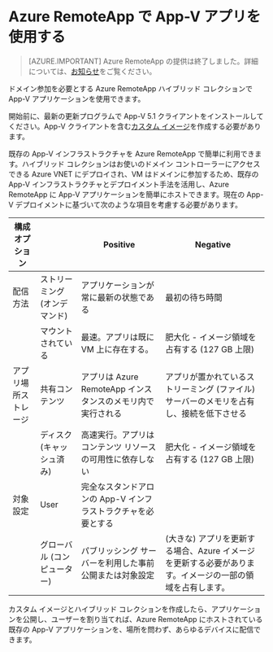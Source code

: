 <properties
    pageTitle="Azure RemoteApp で App-V アプリを使用する | Microsoft Azure"
    description="Azure RemoteApp で App-V アプリを使用する方法について説明します。"
    services="remoteapp"
	documentationCenter=""
    authors="ericorman"
    manager="mbaldwin" />

<tags
    ms.service="remoteapp"
    ms.workload="compute"
    ms.tgt_pltfrm="na"
    ms.devlang="na"
    ms.topic="article"
    ms.date="08/15/2016" 
    ms.author="elizapo" />



# Azure RemoteApp で App-V アプリを使用する

> [AZURE.IMPORTANT]
Azure RemoteApp の提供は終了しました。詳細については、[お知らせ](https://go.microsoft.com/fwlink/?linkid=821148)をご覧ください。

ドメイン参加を必要とする Azure RemoteApp ハイブリッド コレクションで App-V アプリケーションを使用できます。

開始前に、最新の更新プログラムで App-V 5.1 クライアントをインストールしてください。App-V クライアントを含む[カスタム イメージ](remoteapp-create-custom-image.md)を作成する必要があります。

既存の App-V インフラストラクチャを Azure RemoteApp で簡単に利用できます。ハイブリッド コレクションはお使いのドメイン コントローラーにアクセスできる Azure VNET にデプロイされ、VM はドメインに参加するため、既存の App-V インフラストラクチャとデプロイメント手法を活用し、Azure RemoteApp に App-V アプリケーションを簡単にホストできます。現在の App-V デプロイメントに基づいて次のような項目を考慮する必要があります。

| 構成オプション | | Positive | Negative |
|-----------------------|-----------------------|------------------------------------------------------------------------|-------------------------------------------------------------------------------------------------------|
| 配信方法 | ストリーミング (オンデマンド) | アプリケーションが常に最新の状態である | 最初の待ち時間 |
| | マウントされている | 最速。アプリは既に VM 上に存在する。 | 肥大化 - イメージ領域を占有する (127 GB 上限) |
| アプリ場所ストレージ | 共有コンテンツ | アプリは Azure RemoteApp インスタンスのメモリ内で実行される | アプリが置かれているストリーミング (ファイル) サーバーのメモリを占有し、接続を低下させる |
| | ディスク (キャッシュ済み) | 高速実行。アプリはコンテンツ リソースの可用性に依存しない | 肥大化 - イメージ領域を占有する (127 GB 上限) |
| 対象設定 | User | 完全なスタンドアロンの App-V インフラストラクチャを必要とする | |
| | グローバル (コンピューター) | パブリッシング サーバーを利用した事前公開または対象設定 | (大きな) アプリを更新する場合、Azure イメージを更新する必要があります。イメージの一部の領域を占有します。 |

 カスタム イメージとハイブリッド コレクションを作成したら、アプリケーションを公開し、ユーザーを割り当てれば、Azure RemoteApp にホストされている既存の App-V アプリケーションを、場所を問わず、あらゆるデバイスに配信できます。

<!---HONumber=AcomDC_0817_2016-->